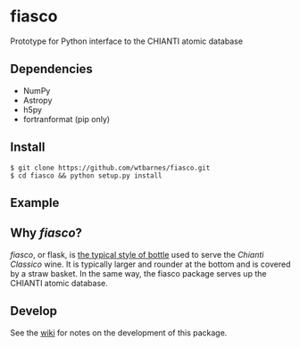 # fiasco
Prototype for Python interface to the CHIANTI atomic database

## Dependencies
* NumPy
* Astropy
* h5py
* fortranformat (pip only)

## Install
```shell
$ git clone https://github.com/wtbarnes/fiasco.git
$ cd fiasco && python setup.py install
```

## Example

## Why *fiasco*?
*fiasco*, or flask, is [the typical style of bottle](https://en.wikipedia.org/wiki/Fiasco_(bottle)) used to serve the *Chianti Classico* wine. It is typically larger and rounder at the bottom and is covered by a straw basket. In the same way, the fiasco package serves up the CHIANTI atomic database.

## Develop
See the [wiki](https://github.com/wtbarnes/fiasco/wiki) for notes on the development of this package.
